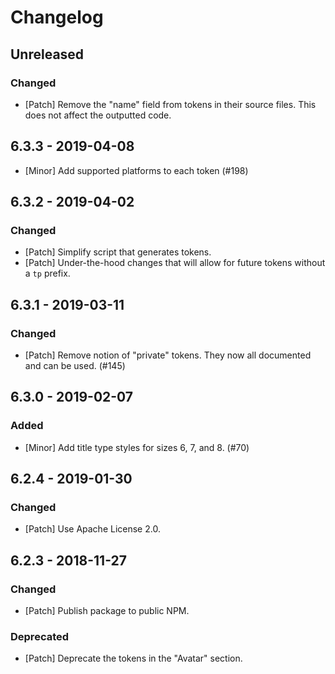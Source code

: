 # Changelog

## Unreleased

### Changed

-   [Patch] Remove the "name" field from tokens in their source files. This does not affect the outputted code.

## 6.3.3 - 2019-04-08

-   [Minor] Add supported platforms to each token (#198)

## 6.3.2 - 2019-04-02

### Changed

-   [Patch] Simplify script that generates tokens.
-   [Patch] Under-the-hood changes that will allow for future tokens without a `tp` prefix.

## 6.3.1 - 2019-03-11

### Changed

-   [Patch] Remove notion of "private" tokens. They now all documented and can be used. (#145)

## 6.3.0 - 2019-02-07

### Added

-   [Minor] Add title type styles for sizes 6, 7, and 8. (#70)

## 6.2.4 - 2019-01-30

### Changed

-   [Patch] Use Apache License 2.0.

## 6.2.3 - 2018-11-27

### Changed

-   [Patch] Publish package to public NPM.

### Deprecated

-   [Patch] Deprecate the tokens in the "Avatar" section.
